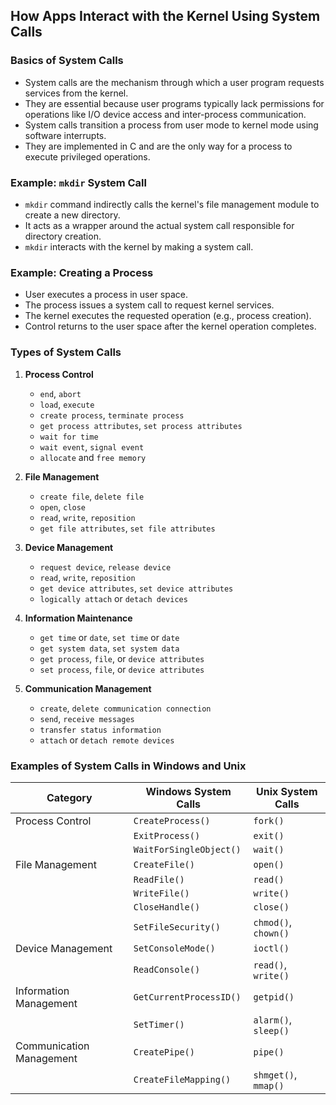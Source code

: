 ## How Apps Interact with the Kernel Using System Calls

### Basics of System Calls
- System calls are the mechanism through which a user program requests services from the kernel.
- They are essential because user programs typically lack permissions for operations like I/O device access and inter-process communication.
- System calls transition a process from user mode to kernel mode using software interrupts.
- They are implemented in C and are the only way for a process to execute privileged operations.

### Example: `mkdir` System Call
- `mkdir` command indirectly calls the kernel's file management module to create a new directory.
- It acts as a wrapper around the actual system call responsible for directory creation.
- `mkdir` interacts with the kernel by making a system call.

### Example: Creating a Process
- User executes a process in user space.
- The process issues a system call to request kernel services.
- The kernel executes the requested operation (e.g., process creation).
- Control returns to the user space after the kernel operation completes.

### Types of System Calls
1. **Process Control**
   - `end`, `abort`
   - `load`, `execute`
   - `create process`, `terminate process`
   - `get process attributes`, `set process attributes`
   - `wait for time`
   - `wait event`, `signal event`
   - `allocate` and `free memory`

2. **File Management**
   - `create file`, `delete file`
   - `open`, `close`
   - `read`, `write`, `reposition`
   - `get file attributes`, `set file attributes`

3. **Device Management**
   - `request device`, `release device`
   - `read`, `write`, `reposition`
   - `get device attributes`, `set device attributes`
   - `logically attach` or `detach devices`

4. **Information Maintenance**
   - `get time` or `date`, `set time` or `date`
   - `get system data`, `set system data`
   - `get process`, `file`, or `device attributes`
   - `set process`, `file`, or `device attributes`

5. **Communication Management**
   - `create`, `delete communication connection`
   - `send`, `receive messages`
   - `transfer status information`
   - `attach` or `detach remote devices`

### Examples of System Calls in Windows and Unix
| Category | Windows System Calls         | Unix System Calls        |
|----------|------------------------------|--------------------------|
| Process Control | `CreateProcess()`       | `fork()`                 |
|              | `ExitProcess()`         | `exit()`                 |
|              | `WaitForSingleObject()` | `wait()`                 |
| File Management | `CreateFile()`          | `open()`                 |
|              | `ReadFile()`            | `read()`                 |
|              | `WriteFile()`           | `write()`                |
|              | `CloseHandle()`         | `close()`                |
|              | `SetFileSecurity()`     | `chmod()`, `chown()`     |
| Device Management | `SetConsoleMode()`  | `ioctl()`                |
|              | `ReadConsole()`         | `read()`, `write()`       |
| Information Management | `GetCurrentProcessID()` | `getpid()`               |
|              | `SetTimer()`            | `alarm()`, `sleep()`      |
| Communication Management | `CreatePipe()`      | `pipe()`                 |
|              | `CreateFileMapping()`   | `shmget()`, `mmap()`      |

